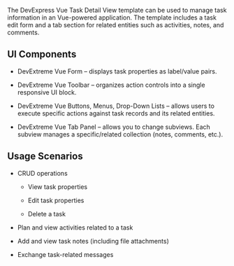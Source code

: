 The DevExpress Vue Task Detail View template can be used to manage task information in an Vue-powered application. The template includes a task edit form and a tab section for related entities such as activities, notes, and comments. 

## UI Components  

- DevExtreme Vue Form – displays task properties as label/value pairs. 

- DevExtreme Vue Toolbar – organizes action controls into a single responsive UI block. 

- DevExtreme Vue Buttons, Menus, Drop-Down Lists – allows users to execute specific actions against task records and its related entities.  

- DevExtreme Vue Tab Panel – allows you to change subviews. Each subview manages a specific/related collection (notes, comments, etc.). 

## Usage Scenarios 

- CRUD operations 

    - View task properties 

    - Edit task properties 

    - Delete a task 

- Plan and view activities related to a task 

- Add and view task notes (including file attachments) 

- Exchange task-related messages  